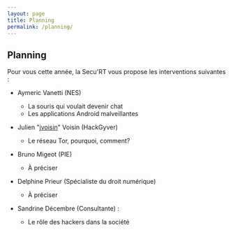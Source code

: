 ```yaml
---
layout: page
title: Planning
permalink: /planning/
---
```


## Planning

Pour vous cette année, la Secu'RT vous propose les interventions suivantes :

- Aymeric Vanetti (NES)
  - La souris qui voulait devenir chat
  - Les applications Android malveillantes

- Julien "[jvoisin]( https://dustri.org/ )" Voisin (HackGyver)
  - Le réseau Tor, pourquoi, comment?

- Bruno Migeot (PIE)
  - À préciser

- Delphine Prieur (Spécialiste du droit numérique)
  - À préciser

- Sandrine Décembre (Consultante) :
  - Le rôle des hackers dans la société
